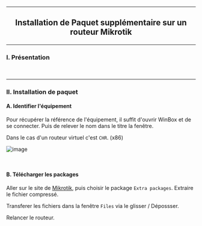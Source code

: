 -----------------------------------------------------------------------------------------------------------------------------------------------------------------------------------------------------
## <p align='center'> Installation de Paquet supplémentaire sur un routeur Mikrotik </p>

-----------------------------------------------------------------------------------------------------------------------------------------------------------------------------------------------------
### I. Présentation

<br />

-----------------------------------------------------------------------------------------------------------------------------------------------------------------------------------------------------
### II. Installation de paquet
#### A. Identifier l'équipement
Pour récupérer la référence de l'équipement, il suffit d'ouvrir WinBox et de se connecter. Puis de relever le nom dans le titre la fenêtre.

Dans le cas d'un routeur virtuel c'est `CHR`. (x86)

![image](https://github.com/Drthrax74/Mikrotik/assets/35907/f9109b45-681d-4dc1-aa73-151389a78a67)

<br />

#### B. Télécharger les packages
Aller sur le site de [Mikrotik](https://mikrotik.com/download), puis choisir le package `Extra packages`. Extraire le fichier compressé.

Transferer les fichiers dans la fenêtre  `Files` via le glisser / Dépossser.

Relancer le routeur.
